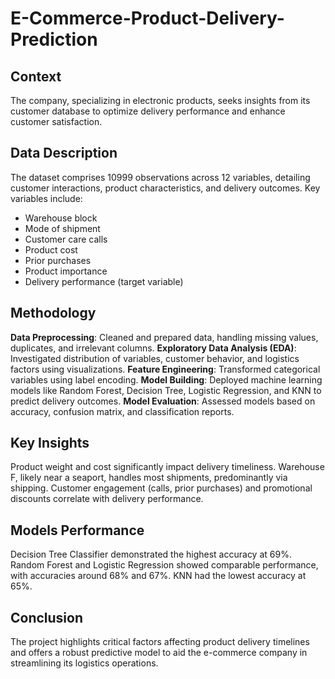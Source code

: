 # E-Commerce-Product-Delivery-Prediction
## Context
The company, specializing in electronic products, seeks insights from its customer database to optimize delivery performance and enhance customer satisfaction.

## Data Description
The dataset comprises 10999 observations across 12 variables, detailing customer interactions, product characteristics, and delivery outcomes. Key variables include:

- Warehouse block
- Mode of shipment
- Customer care calls
- Product cost
- Prior purchases
- Product importance
- Delivery performance (target variable)

## Methodology
**Data Preprocessing**: Cleaned and prepared data, handling missing values, duplicates, and irrelevant columns.
**Exploratory Data Analysis (EDA)**: Investigated distribution of variables, customer behavior, and logistics factors using visualizations.
**Feature Engineering**: Transformed categorical variables using label encoding.
**Model Building**: Deployed machine learning models like Random Forest, Decision Tree, Logistic Regression, and KNN to predict delivery outcomes.
**Model Evaluation**: Assessed models based on accuracy, confusion matrix, and classification reports.

## Key Insights
Product weight and cost significantly impact delivery timeliness.
Warehouse F, likely near a seaport, handles most shipments, predominantly via shipping.
Customer engagement (calls, prior purchases) and promotional discounts correlate with delivery performance.

## Models Performance
Decision Tree Classifier demonstrated the highest accuracy at 69%.
Random Forest and Logistic Regression showed comparable performance, with accuracies around 68% and 67%.
KNN had the lowest accuracy at 65%.

## Conclusion
The project highlights critical factors affecting product delivery timelines and offers a robust predictive model to aid the e-commerce company in streamlining its logistics operations.

